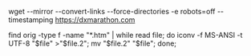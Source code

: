 wget --mirror --convert-links --force-directories -e robots=off --timestamping https://dxmarathon.com


find orig -type f -name "*.htm" | while read file; do iconv -f MS-ANSI -t UTF-8 "$file" >"$file.2"; mv "$file.2" "$file"; done;
